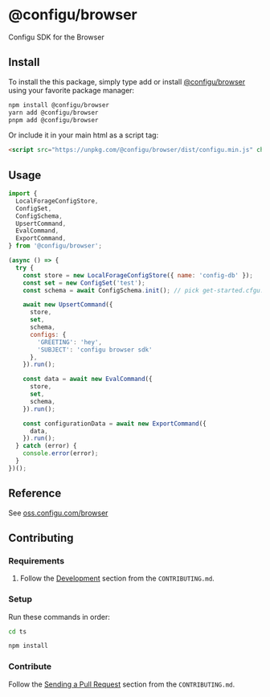 # @configu/browser

Configu SDK for the Browser

## Install

To install the this package, simply type add or install [@configu/browser](https://www.npmjs.com/package/@configu/browser) using your favorite package manager:

```bash
npm install @configu/browser
yarn add @configu/browser
pnpm add @configu/browser
```

Or include it in your main html as a script tag:

```html
<script src="https://unpkg.com/@configu/browser/dist/configu.min.js" charset="utf-8"></script>
```

## Usage

```js
import {
  LocalForageConfigStore,
  ConfigSet,
  ConfigSchema,
  UpsertCommand,
  EvalCommand,
  ExportCommand,
} from '@configu/browser';

(async () => {
  try {
    const store = new LocalForageConfigStore({ name: 'config-db' });
    const set = new ConfigSet('test');
    const schema = await ConfigSchema.init(); // pick get-started.cfgu.json

    await new UpsertCommand({
      store,
      set,
      schema,
      configs: {
        'GREETING': 'hey',
        'SUBJECT': 'configu browser sdk'
      },
    }).run();

    const data = await new EvalCommand({
      store,
      set,
      schema,
    }).run();

    const configurationData = await new ExportCommand({
      data,
    }).run();
  } catch (error) {
    console.error(error);
  }
})();
```

<!-- For more examples see [examples/browser](https://github.com/configu/configu/tree/main/examples/browser-sdk/) -->

## Reference

See [oss.configu.com/browser](https://oss.configu.com/ts/modules/_configu_browser.html)

## Contributing

### Requirements

1. Follow the [Development](https://github.com/configu/configu/blob/main/CONTRIBUTING.md#development) section from the `CONTRIBUTING.md`.

### Setup

Run these commands in order:

```bash
cd ts
```

```bash
npm install
```

### Contribute

Follow the [Sending a Pull Request](https://github.com/configu/configu/blob/main/CONTRIBUTING.md#sending-a-pull-request) section from the `CONTRIBUTING.md`.
